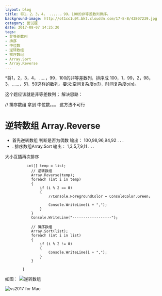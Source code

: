 ```yaml
---
layout: blog
title: 将1，2，3，4， .....，99，100的非等差数列排序。
background-image: http://ot1cc1u9t.bkt.clouddn.com/17-8-8/43807239.jpg
category: 面试题
date: 2017-08-07 14:25:20
tags:
- 非等差数列
- 排序
- 中位数
- 逆转数组
- 排序数组
- Array.Sort
- Array.Reverse
---
```


*将1，2，3，4， .....，99，100的非等差数列，排序成 100，1，99，2，98，3，......，51，50这样的数列。要求:空间复杂度o(1)，时间复杂度o(n)。

这个题应该就是非等差数列；
解决思路：

// 排序数组 拿到 中位数。。。 这方法不可行

# 逆转数组 Array.Reverse
- 首先逆转数组
判断是否为偶数
输出：
100,98,96,94,92  . . . 
- . 排序数组Array.Sort
输出：
1,3,5,7,9,11  . . . 

大小互插再次排序


```
          int[] temp = list;
            // 逆转数组
            Array.Reverse(temp);
            foreach (int i in temp)
            {
                if (i % 2 == 0)
                {
                    //Console.ForegroundColor = ConsoleColor.Green;

                    Console.WriteLine(i + ",");
                }
            }
            Console.WriteLine("------------------");

            // 排序数组
            Array.Sort(list);
            foreach (int i in list)
            {
                if (i % 2 != 0)
                {
                    Console.WriteLine(i + ",");
                }
            }

        }  

```

如图：
![逆转数组](http://ot1cc1u9t.bkt.clouddn.com/17-8-8/91483494.jpg)
 

 ![vs2017 for Mac](http://ot1cc1u9t.bkt.clouddn.com/17-8-8/43807239.jpg)
